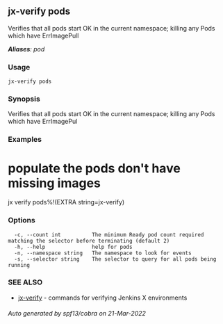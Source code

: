 ## jx-verify pods

Verifies that all pods start OK in the current namespace; killing any Pods which have ErrImagePull

***Aliases**: pod*

### Usage

```
jx-verify pods
```

### Synopsis

Verifies that all pods start OK in the current namespace; killing any Pods which have ErrImagePul

### Examples

  # populate the pods don't have missing images
  jx verify pods%!(EXTRA string=jx-verify)

### Options

```
  -c, --count int          The minimum Ready pod count required matching the selector before terminating (default 2)
  -h, --help               help for pods
  -n, --namespace string   The namespace to look for events
  -s, --selector string    The selector to query for all pods being running
```

### SEE ALSO

* [jx-verify](jx-verify.md)	 - commands for verifying Jenkins X environments

###### Auto generated by spf13/cobra on 21-Mar-2022
